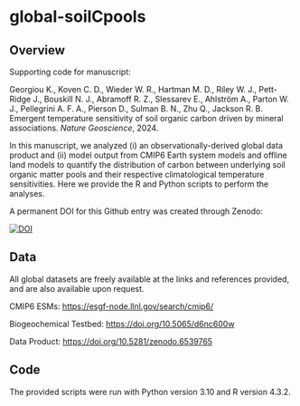 # global-soilCpools

## Overview

Supporting code for manuscript: 

Georgiou K., Koven C. D., Wieder W. R., Hartman M. D., Riley W. J., Pett-Ridge J., Bouskill N. J., Abramoff R. Z., Slessarev E., Ahlström A., Parton W. J., Pellegrini A. F. A., Pierson D., Sulman B. N., Zhu Q., Jackson R. B. Emergent temperature sensitivity of soil organic carbon driven by mineral associations. _Nature Geoscience_, 2024.

In this manuscript, we analyzed (i) an observationally-derived global data product and (ii) model output from CMIP6 Earth system models and offline land models to quantify the distribution of carbon between underlying soil organic matter pools and their respective climatological temperature sensitivities. Here we provide the R and Python scripts to perform the analyses. 

A permanent DOI for this Github entry was created through Zenodo:

[![DOI](https://zenodo.org/badge/doi/10.5281/zenodo.10515706.svg)](http://dx.doi.org/10.5281/zenodo.10515706)

## Data

All global datasets are freely available at the links and references provided, and are also available upon request.

CMIP6 ESMs: https://esgf-node.llnl.gov/search/cmip6/

Biogeochemical Testbed: https://doi.org/10.5065/d6nc600w

Data Product: https://doi.org/10.5281/zenodo.6539765

## Code

The provided scripts were run with Python version 3.10 and R version 4.3.2.
